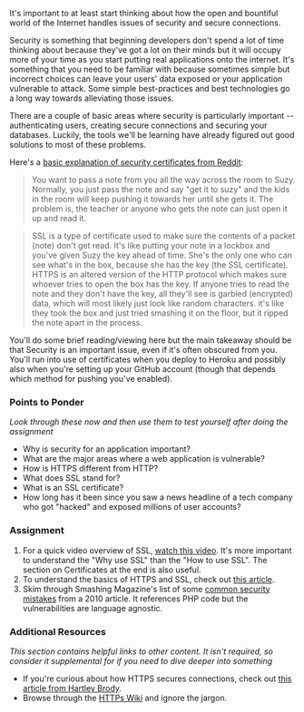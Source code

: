 It's important to at least start thinking about how the open and bountiful world of the Internet handles issues of security and secure connections.  

Security is something that beginning developers don't spend a lot of time thinking about because they've got a lot on their minds but it will occupy more of your time as you start putting real applications onto the internet.  It's something that you need to be familiar with because sometimes simple but incorrect choices can leave your users' data exposed or your application vulnerable to attack.  Some simple best-practices and best technologies go a long way towards alleviating those issues.

There are a couple of basic areas where security is particularly important -- authenticating users, creating secure connections and securing your databases.  Luckily, the tools we'll be learning have already figured out good solutions to most of these problems.  

Here's a [basic explanation of security certificates from Reddit](http://www.reddit.com/r/explainlikeimfive/comments/jsq3m/eli5_what_are_online_security_certificates_ssl/):


> You want to pass a note from you all the way across the room to Suzy. Normally, you just pass the note and say "get it to suzy" and the kids in the room will keep pushing it towards her until she gets it. The problem is, the teacher or anyone who gets the note can just open it up and read it.

> SSL is a type of certificate used to make sure the contents of a packet (note) don't get read. It's like putting your note in a lockbox and you've given Suzy the key ahead of time. She's the only one who can see what's in the box, because she has the key (the SSL certificate). HTTPS is an altered version of the HTTP protocol which makes sure whoever tries to open the box has the key. If anyone tries to read the note and they don't have the key, all they'll see is garbled (encrypted) data, which will most likely just look like random characters. it's like they took the box and just tried smashing it on the floor, but it ripped the note apart in the process.


You'll do some brief reading/viewing here but the main takeaway should be that Security is an important issue, even if it's often obscured from you.  You'll run into use of certificates when you deploy to Heroku and possibly also when you're setting up your GitHub account (though that depends which method for pushing you've enabled).

### Points to Ponder

*Look through these now and then use them to test yourself after doing the assignment*

* Why is security for an application important?
* What are the major areas where a web application is vulnerable?
* How is HTTPS different from HTTP?
* What does SSL stand for?
* What is an SSL certificate?
* How long has it been since you saw a news headline of a tech company who got "hacked" and exposed millions of user accounts?

### Assignment

1. For a quick video overview of SSL, [watch this video](http://www.youtube.com/watch?v=iQsKdtjwtYI).  It's more important to understand the "Why use SSL" than the "How to use SSL".  The section on Certificates at the end is also useful.
2. To understand the basics of HTTPS and SSL, check out [this article](http://www.hongkiat.com/blog/ssl-certs-guide/).
3. Skim through Smashing Magazine's list of some [common security mistakes](http://coding.smashingmagazine.com/2010/10/18/common-security-mistakes-in-web-applications/) from a 2010 article.  It references PHP code but the vulnerabilities are language agnostic.

### Additional Resources

*This section contains helpful links to other content. It isn't required, so consider it supplemental for if you need to dive deeper into something*


* If you're curious about how HTTPS secures connections, check out [this article from Hartley Brody](http://blog.hartleybrody.com/https-certificates/).
* Browse through the [HTTPs Wiki](http://en.wikipedia.org/wiki/HTTP_Secure) and ignore the jargon.
